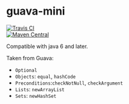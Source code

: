 # guava-mini
[![Travis CI](https://travis-ci.org/davidmoten/guava-mini.svg)](https://travis-ci.org/davidmoten/guava-mini)<br/>
[![Maven Central](https://maven-badges.herokuapp.com/maven-central/com.github.davidmoten/guava-mini/badge.svg?style=flat)](https://maven-badges.herokuapp.com/maven-central/com.github.davidmoten/guava-mini)<br/>

Compatible with java 6 and later.

Taken from Guava:

* `Optional`
* `Objects`: `equal`, `hashCode`
* `Preconditions`:`checkNotNull`, `checkArgument`
* `Lists`: `newArrayList`
* `Sets`: `newHashSet`
